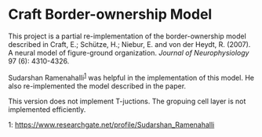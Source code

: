 Craft Border-ownership Model
==============

This project is a partial re-implementation of the border-ownership 
model described in 
Craft, E.; Schütze, H.; Niebur, E. and von der Heydt, R. (2007).
A neural model of figure-ground organization.
*Journal of Neurophysiology* 97 (6): 4310-4326.

Sudarshan Ramenahalli<sup>[1](#sudarshan)</sup> was helpful in the implementation of this model.
He also re-implemented the model described in the paper.

This version does not implement T-juctions.
The gropuing cell layer is not implemented efficiently.

<a name="sudarshan">1</a>: https://www.researchgate.net/profile/Sudarshan_Ramenahalli

